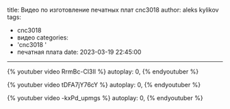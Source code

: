 title: Видео по изготовление печатных плат cnc3018
author: aleks kylikov
tags:
  - cnc3018
  - видео
categories:
  - 'cnc3018 '
  - печатная плата
date: 2023-03-19 22:45:00
---
{% youtuber video  RrmBc-Cl3II %}
  autoplay: 0,
{% endyoutuber %}

{% youtuber video  tDFA7jY76cY %}
  autoplay: 0,
{% endyoutuber %}

{% youtuber video  -kxPd_upmgs %}
  autoplay: 0,
{% endyoutuber %}

